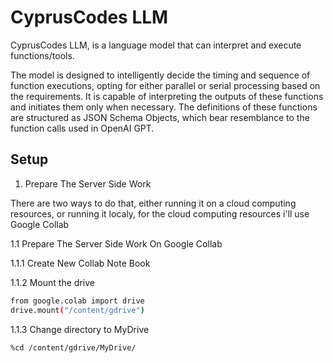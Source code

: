 # CyprusCodes LLM

CyprusCodes LLM, is a language model that can interpret and execute functions/tools. 

The model is designed to intelligently decide the timing and sequence of function executions, opting for either parallel or serial processing based on the requirements. It is capable of interpreting the outputs of these functions and initiates them only when necessary. The definitions of these functions are structured as JSON Schema Objects, which bear resemblance to the function calls used in OpenAI GPT.

## Setup

1. Prepare The Server Side Work

There are two ways to do that, either running it on a cloud computing resources, or running it localy, for the cloud computing resources i'll use Google Collab

1.1 Prepare The Server Side Work On Google Collab

1.1.1 Create New Collab Note Book

1.1.2 Mount the drive
```bash
from google.colab import drive
drive.mount("/content/gdrive")
```

1.1.3 Change directory to MyDrive
```bash
%cd /content/gdrive/MyDrive/
```






